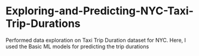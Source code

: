 # Exploring-and-Predicting-NYC-Taxi-Trip-Durations
Performed data exploration on Taxi Trip Duration dataset for NYC. Here, I used the Basic ML models for predicting the trip durations
